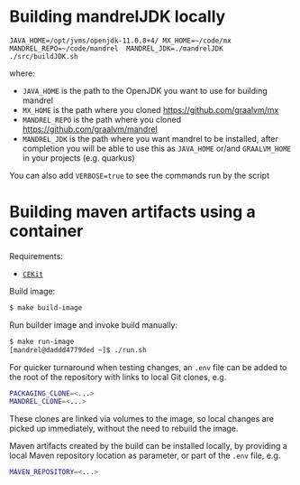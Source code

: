 # Building mandrelJDK locally

```shell
JAVA_HOME=/opt/jvms/openjdk-11.0.8+4/ MX_HOME=~/code/mx MANDREL_REPO=~/code/mandrel  MANDREL_JDK=./mandrelJDK  ./src/buildJDK.sh
```

where:
* `JAVA_HOME` is the path to the OpenJDK you want to use for building mandrel
* `MX_HOME` is the path where you cloned https://github.com/graalvm/mx
* `MANDREL_REPO` is the path where you cloned https://github.com/graalvm/mandrel
* `MANDREL_JDK` is the path where you want mandrel to be installed, after completion you will be
 able to use this as `JAVA_HOME` or/and `GRAALVM_HOME` in your projects (e.g. quarkus)
 
You can also add `VERBOSE=true` to see the commands run by the script

# Building maven artifacts using a container

Requirements:

* [`CEKit`](https://github.com/cekit/cekit)

Build image:

```bash
$ make build-image
```

Run builder image and invoke build manually:

```bash
$ make run-image
[mandrel@daddd4779ded ~]$ ./run.sh
```

For quicker turnaround when testing changes,
an `.env` file can be added to the root of the repository with links to local Git clones, e.g.

```bash
PACKAGING_CLONE=<...>
MANDREL_CLONE=<...>
```

These clones are linked via volumes to the image,
so local changes are picked up immediately,
without the need to rebuild the image.

Maven artifacts created by the build can be installed locally,
by providing a local Maven repository location as parameter,
or part of the `.env` file, e.g.

```bash
MAVEN_REPOSITORY=<...>
```
